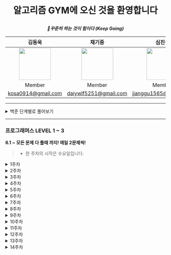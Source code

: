 # <p align="center"> 알고리즘 GYM에 오신 것을 환영합니다 </p>  

<div align="center">  
 
 __*:muscle:꾸준히 하는 것이 힘이다 (Keep Going)*__   

|김동욱|채기중|심진섭|이준희
|:-:|:-:|:-:|:-:|
|<img src="https://user-images.githubusercontent.com/71700079/190619406-503a09ff-d4a9-4837-bae2-5c78c17ed60a.jpg" width="100" height="100">|<img src="https://user-images.githubusercontent.com/71700079/190619439-ebaed8d0-a1df-4a9c-88b5-89eeaeb6eba8.jpg" width="100" height="100">|<img src="https://user-images.githubusercontent.com/71700079/191011608-e9bf54ca-5ee2-4161-b1bf-9869fe63338f.png" width="100" height="100">|<img src="https://user-images.githubusercontent.com/71700079/191011655-729222fc-a7e4-4bef-bc27-e461514dedc3.png" width="100" height="100">
|Member|Member|Member|Member|
|kosa0914@gmail.com|daiywlf5251@gmail.com|jjanggu1565@gmail.com|ljh19980823@gmail.com|
</div>

* * *
<details>
<summary>백준 단계별로 풀어보기</summary>  
 
### 백준 단계별로 풀어보기 11 ~ 30 135문제 (~5.22 총 11주차)
* **월, 수, 금:  라이브 코딩**
* **일요일: 해당 주차 리뷰**

* **세부일정**
  * **1주차: 브루트 포스(5), 정렬(9)**
  * **2주차: 정렬(1), 백트레킹(8), DP(5)**
  * **3주차: DP1(11), 그리디(3)**
  * **4주차: 그리디(2), 정수론 및 조합론(12)**
  * **5주차: 스택(6), 큐, 덱(7)**
  * **6주차: Divide Qonquer(9), 이분탐색(5)**
  * **7주차: Priority Queue(4), DP2(7), DFS, BFS(3)**
  * **8주차: DFS, BFS(8), 최단경로(6)**
  * **9주차: 투 포인터(5), 최단거리 역추적(9)**
  * **10주차: 트리(7), 유니온파인드(4), 최소신장트리(6)**


  **-> 진행 중 해당 주차에 추가된 문제들이 있으므로 11주차까지 진행 !!**

* **오늘의 문제**
<details>
<summary>1주차</summary>  

* 3.7: 2798, 2231
* 3.8: 7568, 1018
* 3.9: 1436, 2750
* 3.10: 2751, 10989
* 3.11: 2108, 1427
* 3.12: 11650, 11651
* 3.13: 1181, 10814
</details>
<details>
<summary>2주차</summary>  

* 3.14: 18870, 15649
* 3.15: 15650, 15651
* 3.16: 15652, 9663
* 3.17: 2580, 14888
* 3.18: 14889, 1003
* 3.19: 9184, 1904
* 3.20: 9461, 1149
 </details>
 <details>
<summary>3주차</summary>  
  
* 3.21: 1932, 2579
* 3.22: 1463, 10844
* 3.23: 2156, 11053
* 3.24: 11054, 2565
* 3.25: 9251, 1912
* 3.26: 12865, 11047
* 3.27: 1931, 11399
 </details>
 <details>
<summary>4주차</summary>  
  
* 3.28: 1541, 13305
* 3.29: 5086, 1037
* 3.30: 2609, 1934
* 3.31: 2981, 3036
* 4.1: 11050, 11051
* 4.2: 1010, 9375
* 4.3: 1676, 2004
 </details>
<details>
<summary>5주차</summary>  
 
* 4.4: 10828, 10773
* 4.5: 4949, 9012
* 4.6: 1874, 17298
* 4.7: 18258, 2164
* 4.8: 11866, 1966
* 4.9: 10866, 1021
* 4.10: 5430, 2630
 </details>
<details>
<summary>6주차</summary>  
 
* 4.11: 1992, 1780
* 4.12: 1629, 11401
* 4.13: 2740, 10830
* 4.14: 11444, 6549
* 4.15: 1920, 10816
* 4.16: 1654, 2805
* 4.17: 2110, 1300
 </details>
 <details>
<summary>7주차</summary>  
  
* 4.18: 12015, 11279
* 4.19: 1927, 11286
* 4.20: 1655, 11066
* 4.21: 11049, 1520
* 4.22: 10942, 2629
* 4.23: 2293, 7579
* 4.24: 1260, 2606
 </details>
 <details>
<summary>8주차</summary>  
  
* 4.25: 2667, 1012
* 4.26: 2178, 7576
* 4.27: 7569, 1697
* 4.28: 2206, 7562
* 4.29: 1707, 1753
* 4.30: 1504, 13549
* 5.1: 9370, 11657
 </details>
 <details>
<summary>9주차</summary>  
  
* 5.2: 11404, 1956
* 5.3: 3273, 2470
* 5.4: 1806, 1644
* 5.5: 1450, 12852
* 5.6: 14002, 14003
* 5.7: 9252, 2618 (카카오 코딩테스트의 사유로 5.8로 연기)
* 5.8: 9252, 2618
 </details>
 <details>
<summary>10주차</summary>  
  
* 5.9: 13913, 9019
* 5.10: 11779, 11780
* 5.11: 11725, 1167
* 5.12: 1967, 1991
* 5.13: 2263, 5639
* 5.14: 4803, 1717
* 5.15: 1976, 4195
 </details>
 <details>
<summary>11주차</summary>  
  
* 5.16: 20040, 9372
* 5.17: 1197, 4386
* 5.18: 1774, 2887
* 5.19: 17472
 </details>

**5.19 부로 백준 단계별로 단계별로 풀어보기 끝 !!**

**5.31 까지 단계별로 풀어보기 미숙한 것들 완료 후, 6.1 부터 프로그래머스 시작**

**고생많았습니당 ^.^**
</details>  

___
### 프로그래머스 LEVEL 1 ~ 3
**6.1 ~ 모든 문제 다 풀때 까지! 매일 2문제씩!**  

> * 한 주차의 시작은 수요일입니다.  
<details>
<summary>1주차</summary>  

* 6.1: 신고 결과 받기[LEVEL 1], 추석 트래픽[LEVEL 3]
* 6.2: 문자열 압축[LEVEL 2], 오픈 채팅방[LEVEL 2]
* 6.3: 로또의 최고,최저 순위[LEVEL 1], N으로 표현[LEVEL 3]
* 6.4: 카카오프렌즈 컬러링북[LEVEL 2], 단체사진 찍기[LEVEL 2]
* 6.5: 신규 아이디 추천[LEVEL 1], 입국심사[LEVEL 3]
* 6.6: 멀쩡한 사각형[LEVEL 2], 124 나라의 숫자[LEVEL 2]
* 6.7: 키패드 누르기[LEVEL 1], 가장 먼 노드[LEVEL 3]
</details>
<details>
<summary>2주차</summary>  
 
* 6.8: 타겟 넘버[LEVEL 2], 고양이와 개는 몇 마리 있을까[LEVEL2]
* 6.9: 숫자 문자열과 영단어[LEVEL 1], 없어진 기록 찾기[LEVEL 3]
* 6.10: 기능개발[LEVEL 2], 더 맵게[LEVEL 2]
* 6.11: 크레인 인형뽑기 게임[LEVEL 1], 브라이언의 고민[LEVEL 3]
* 6.12: 루시와 엘라 찾기[LEVEL 2], 짝지어 제거하기[LEVEL 2]
* 6.13: 없는 숫자 더하기[LEVEL 1], 리틀 프렌즈 사천성[LEVEL 3]
* 6.14: 행렬 테두리 회전하기[LEVEL 2], 메뉴 리뉴얼[LEVEL 2]
</details>
<details>
<summary>3주차</summary>  
 
* 6.15: 음양 더하기[LEVEL 1], 디스크 컨트롤러[LEVEL 3]
* 6.16: 괄호 변환[LEVEL 2], 뉴스 클러스터링[LEVEL 2]
* 6.17: 내적[LEVEL 1], 정수 삼각형[LEVEL 3]
* 6.18: 거리두기 확인하기[LEVEL 2], 수식 최대화[LEVEL 2]
* 6.19: 소수 만들기[LEVEL 1], 네트워크[LEVEL 3]
* 6.20: 튜플[LEVEL 2], 빛의 경로 싸이클[LEVEL 2]
* 6.21: 완주하지 못한 선수[LEVEL 1], 순위[LEVEL 3]
</details>
<details>
<summary>4주차</summary>  

* 6.22: 전화번호 목록[LEVEL 2], 프린터[LEVEL 2]
* 6.23: K번째 수[LEVEL 1], 있었는데요 없었습니다[LEVEL 3]
* 6.24: [가장 큰 수[LEVEL 2]](https://programmers.co.kr/learn/courses/30/lessons/42746), [소수 찾기[LEVEL 2]](https://programmers.co.kr/learn/courses/30/lessons/42839)
* 6.25: [모의고사[LEVEL 1]](https://programmers.co.kr/learn/courses/30/lessons/42840), [다단계 칫솔 판매[LEVEL 3]](https://programmers.co.kr/learn/courses/30/lessons/77486)
* 6.26: [조이스틱[LEVEL 2]](https://programmers.co.kr/learn/courses/30/lessons/42860), [최솟값 구하기[LEVEL 2]](https://programmers.co.kr/learn/courses/30/lessons/59038)
* 6.27: [체육복[LEVEL 1]](https://programmers.co.kr/learn/courses/30/lessons/42862), [자물쇠와 열쇠[LEVEL 3]](https://programmers.co.kr/learn/courses/30/lessons/60059)
* 6.28: [동명 동물 수 찾기[LEVEL 2]](https://programmers.co.kr/learn/courses/30/lessons/59041), [이름에 el이 들어가는 동물 찾기[LEVEL 2]](https://programmers.co.kr/learn/courses/30/lessons/59047)
</details>
<details>
<summary>5주차</summary>  
 
* 6.29: [모든 레코드 조회하기[LEVEL 1]](https://programmers.co.kr/learn/courses/30/lessons/59034), [셔틀버스[LEVEL 3]]( https://programmers.co.kr/learn/courses/30/lessons/17678)
* 6.30: [게임 맵 최단거리[LEVEL 2]](https://programmers.co.kr/learn/courses/30/lessons/1844), [예상 대진표[LEVEL 2]]( https://programmers.co.kr/learn/courses/30/lessons/12985)
* 7.1: [폰켓몬[LEVEL 1]](https://programmers.co.kr/learn/courses/30/lessons/1845), [표 편집[LEVEL 3]](
    https://programmers.co.kr/learn/courses/30/lessons/81303)
* 7.2: [순위 검색[LEVEL 2]](https://programmers.co.kr/learn/courses/30/lessons/72412), [후보키[LEVEL 2]](https://programmers.co.kr/learn/courses/30/lessons/42890)
* 7.3: [이름이 없는 동물의 [LEVEL 1]](https://programmers.co.kr/learn/courses/30/lessons/59039), [보석 쇼핑[LEVEL 3]](https://programmers.co.kr/learn/courses/30/lessons/67258)
* 7.4: [괄호 회전하기[LEVEL 2]](https://programmers.co.kr/learn/courses/30/lessons/76502), [배달[LEVEL 2]](https://programmers.co.kr/learn/courses/30/lessons/12978)
* 7.5: [최댓값 구하기[LEVEL 1]](https://programmers.co.kr/learn/courses/30/lessons/59415), [불량 사용자[LEVEL 3]](https://programmers.co.kr/learn/courses/30/lessons/64064)
</details>
<details>
<summary>6주차</summary>  
 
* 7.6: [2xn 타일링[LEVEL 2]](https://school.programmers.co.kr/learn/courses/30/lessons/12900), [위장[LEVEL 2]](https://school.programmers.co.kr/learn/courses/30/lessons/42578)
* 7.7: [실패율[LEVEL 1]](https://school.programmers.co.kr/learn/courses/30/lessons/42889), [GPS[LEVEL 3]](https://school.programmers.co.kr/learn/courses/30/lessons/1837)
* 7.8: [다리를 지나는 트럭[LEVEL 2]](https://school.programmers.co.kr/learn/courses/30/lessons/42583), [H-Index[LEVEL 2]](https://school.programmers.co.kr/learn/courses/30/lessons/42747)
* 7.9: [약수의 갯수와 덧셈[LEVEL 1]](https://school.programmers.co.kr/learn/courses/30/lessons/77884), [금과 은 운반하기[LEVEL 3]](https://school.programmers.co.kr/learn/courses/30/lessons/86053)
* 7.10: [카펫[LEVEL 2]](https://school.programmers.co.kr/learn/courses/30/lessons/42842), [큰 수 만들기[LEVEL2]](https://school.programmers.co.kr/learn/courses/30/lessons/42883)
* 7.11: [3진법 뒤집기[LEVEL 1]](https://school.programmers.co.kr/learn/courses/30/lessons/68935), [이중 우선순위 큐[LEVEL 3]](https://school.programmers.co.kr/learn/courses/30/lessons/42628)
* 7.12: [동물 수 구하기[LEVEL 2]](https://school.programmers.co.kr/learn/courses/30/lessons/59406), [입양 시각 구하기[LEVEL 2]](https://school.programmers.co.kr/learn/courses/30/lessons/59412)
</details>
<details>
<summary>7주차</summary>  

* 7.13: [예산[LEVEL 1]](https://school.programmers.co.kr/learn/courses/30/lessons/12982), [등굣길[LEVEL 3]](https://school.programmers.co.kr/learn/courses/30/lessons/42898)
* 7.14: [NULL 처리하기[LEVEL 2]](https://school.programmers.co.kr/learn/courses/30/lessons/59410), [중성화 여부 판단하기[LEVEL 2]](https://school.programmers.co.kr/learn/courses/30/lessons/59409)
* 7.15: [역순 정렬하기[LEVEL 1]](https://school.programmers.co.kr/learn/courses/30/lessons/59035), [단어 변환[LEVEL 3]](https://school.programmers.co.kr/learn/courses/30/lessons/43163)
* 7.16: [피로도[LEVEL 2]](https://school.programmers.co.kr/learn/courses/30/lessons/87946), [프렌즈 4블록[LEVEL2]](https://school.programmers.co.kr/learn/courses/30/lessons/17679)
* 7.17: [이름이 있는 동물의 아이디[LEVEL 1]](https://school.programmers.co.kr/learn/courses/30/lessons/59407), [오랜 기간 보호한 동물[LEVEL 3]](https://school.programmers.co.kr/learn/courses/30/lessons/59044)
* 7.18: [2개 이하로 다른 비트[LEVEL 2]](https://school.programmers.co.kr/learn/courses/30/lessons/77885), [삼각 달팽이[LEVEL 2]](https://school.programmers.co.kr/learn/courses/30/lessons/68645)
* 7.19: [2개 뽑아서 더하기[LEVEL 1]](https://school.programmers.co.kr/learn/courses/30/lessons/68644), [헤비 유저가 소유한 장소[LEVEL 3]](https://school.programmers.co.kr/learn/courses/30/lessons/77487)
</details>
<details>
<summary>8주차</summary>  

* 7.20: [영어 끝말잇기[LEVEL 2]](https://school.programmers.co.kr/learn/courses/30/lessons/12981), [주식가격[LEVEL 2]](https://school.programmers.co.kr/learn/courses/30/lessons/42584)
* 7.21: [아픈 동물 찾기[LEVEL 1]](https://school.programmers.co.kr/learn/courses/30/lessons/59036), [합승 택시 요금[LEVEL 3]](https://school.programmers.co.kr/learn/courses/30/lessons/72413)
* 7.22: [구명보트[LEVEL 2]](https://school.programmers.co.kr/learn/courses/30/lessons/42885), [중복 제거하기[LEVEL 2]](https://school.programmers.co.kr/learn/courses/30/lessons/59408)
* 7.23: [2016년 [LEVEL 1]](https://school.programmers.co.kr/learn/courses/30/lessons/12901), [경주로 건설[LEVEL 3]](https://school.programmers.co.kr/learn/courses/30/lessons/67259)
* 7.24: [교점에 별 만들기[LEVEL 2]](https://school.programmers.co.kr/learn/courses/30/lessons/87377), [전력망을 둘로 나누기[LEVEL 2]](https://school.programmers.co.kr/learn/courses/30/lessons/86971)
* 7.25: [어린 동물 찾기[LEVEL 1]](https://school.programmers.co.kr/learn/courses/30/lessons/59037), [보행자 천국[LEVEL 3]](https://school.programmers.co.kr/learn/courses/30/lessons/1832)
* 7.26: [모음 사전[LEVEL 2]](https://school.programmers.co.kr/learn/courses/30/lessons/84512), [캐시[LEVEL 2]](https://school.programmers.co.kr/learn/courses/30/lessons/17680)
</details>
<details>
<summary>9주차</summary>  
 
* 7.27: [최소 직사각형[LEVEL 1]](https://school.programmers.co.kr/learn/courses/30/lessons/86491), [몸짱 트레이너 라이언의 고민[LEVEL 3]](https://school.programmers.co.kr/learn/courses/30/lessons/1838)
* 7.28: [이진 변환 반복하기[LEVEL 2]](https://school.programmers.co.kr/learn/courses/30/lessons/70129), [점프와 순간 이동[LEVEL 2]](https://school.programmers.co.kr/learn/courses/30/lessons/12980)
* 7.29: [나머지가 1이 되는 수 찾기[LEVEL 1]](https://school.programmers.co.kr/learn/courses/30/lessons/87389), [베스트 앨범[LEVEL 3]](https://school.programmers.co.kr/learn/courses/30/lessons/42579)
* 7.30: [3xn 타일링[LEVEL 2]](https://school.programmers.co.kr/learn/courses/30/lessons/12902), [DATETIME에서 DATE로 형 변환[LEVEL 2]](https://school.programmers.co.kr/learn/courses/30/lessons/59414)
* 7.31: [동물의 아이디와 이름[LEVEL 1]](https://school.programmers.co.kr/learn/courses/30/lessons/59403), [아이템 줍기[LEVEL 3]](https://school.programmers.co.kr/learn/courses/30/lessons/87694)
* 8.1: [n^2배열 자르기[LEVEL 2]](https://school.programmers.co.kr/learn/courses/30/lessons/87390), [쿼드압축 후 개수 세기[LEVEL 2]](https://school.programmers.co.kr/learn/courses/30/lessons/68936)
* 8.2: [부족한 금액 계산하기[LEVEL 1]](https://school.programmers.co.kr/learn/courses/30/lessons/82612), [여행경로[LEVEL 3]](https://school.programmers.co.kr/learn/courses/30/lessons/43164)
</details>
<details>
<summary>10주차</summary>  
 
* 8.3: [스킬트리[LEVEL 2]](https://school.programmers.co.kr/learn/courses/30/lessons/49993), [방문 길이[LEVEL 2]](https://school.programmers.co.kr/learn/courses/30/lessons/49994)
* 8.4: 비밀 지도[LEVEL 1], 오랜기간 보호한 동물(2)[LEVEL 3]
* 8.5: 방금그곡[LEVEL 2], 가장 큰 정사각형 찾기[LEVEL 2]
* 8.6: [가운데 글자 가져오기[LEVEL 1]](https://school.programmers.co.kr/learn/courses/30/lessons/12903), [퍼즐 조각 채우기[LEVEL 3]](https://school.programmers.co.kr/learn/courses/30/lessons/84021)
* 8.7: [압축[LEVEL 2]](https://school.programmers.co.kr/learn/courses/30/lessons/17684), [파일명 정렬[LEVEL 2]](https://school.programmers.co.kr/learn/courses/30/lessons/17686)
* 8.8: [여러 기준으로 정렬하기[LEVEL 1]](https://school.programmers.co.kr/learn/courses/30/lessons/59404), [광고 삽입[LEVEL 3]](https://school.programmers.co.kr/learn/courses/30/lessons/72414)
* 8.9: [올바른 괄호[LEVEL 2]](https://school.programmers.co.kr/learn/courses/30/lessons/12909), [n진수 게임[LEVEL 2]](https://school.programmers.co.kr/learn/courses/30/lessons/17687)
</details>
<details>
<summary>11주차</summary>  

* 8.10: [다트 게임[LEVEL 1]](https://school.programmers.co.kr/learn/courses/30/lessons/17682), [기둥과 보 설치[LEVEL 3]](https://school.programmers.co.kr/learn/courses/30/lessons/60061)
> **8.11 ~ 9.5일까지 보충할 부분 보충하고 부족한 개념 정리.**.  
* 9.6: [다음 큰 숫자[LEVEL 2]](https://school.programmers.co.kr/learn/courses/30/lessons/12911), [땅 따먹기[LEVEL 2]](https://school.programmers.co.kr/learn/courses/30/lessons/12913)
* 9.7: [상위 n개 레코드[LEVEL 1]](https://school.programmers.co.kr/learn/courses/30/lessons/59405), [공 이동 시뮬레이션[LEVEL 3]](https://school.programmers.co.kr/learn/courses/30/lessons/87391)
* 9.8: [N개의 최소공배수[LEVEL 2]](https://school.programmers.co.kr/learn/courses/30/lessons/12953), [N-Queen[LEVEL 2]](https://school.programmers.co.kr/learn/courses/30/lessons/12952)
> **9.9 ~ 9.12 (추석 휴무)**  
</details>
<details>
<summary>12주차</summary>  

* 9.13: [x만큼 간격이 있는 n개의 숫자[LEVEL 1]](https://school.programmers.co.kr/learn/courses/30/lessons/12954). [모두 0으로 만들기[LEVEL 3]](https://school.programmers.co.kr/learn/courses/30/lessons/76503)
* 9.14: [JadenCase 문자열 만들기[LEVEL 2]](https://school.programmers.co.kr/learn/courses/30/lessons/12951), [행렬의 곱셈[LEVEL 2]](https://school.programmers.co.kr/learn/courses/30/lessons/12949)
* 9.15: [행렬의 덧셈[LEVEL 1]](https://school.programmers.co.kr/learn/courses/30/lessons/12950), [110 옮기기[LEVEL 3]](https://school.programmers.co.kr/learn/courses/30/lessons/77886)
* 9.16: [멀리 뛰기[LEVEL 2]](https://school.programmers.co.kr/learn/courses/30/lessons/12914), [튜플[LEVEL 2]](https://school.programmers.co.kr/learn/courses/30/lessons/64065)
* 9.17: [핸드폰 번호 가리기[LEVEL 1]](https://school.programmers.co.kr/learn/courses/30/lessons/12948), [거스름돈[LEVEL3]](https://school.programmers.co.kr/learn/courses/30/lessons/12907)
* 9.18: [숫자 블록[LEVEL 2]](https://school.programmers.co.kr/learn/courses/30/lessons/12923), [k진수에서 소수 개수 구하기[LEVEL 2]](https://school.programmers.co.kr/learn/courses/30/lessons/92335)
* 9.19: [콜라츠 추측[LEVEL 1]](https://school.programmers.co.kr/learn/courses/30/lessons/12943), [디스크 컨트롤러[LEVEL 3]](https://school.programmers.co.kr/learn/courses/30/lessons/42627)
* 9.20 : [하노이의 탑[LEVEL 2]](https://school.programmers.co.kr/learn/courses/30/lessons/12946), [수식 최대화[LEVEL 2]](https://school.programmers.co.kr/learn/courses/30/lessons/67257)
</details>

<details>
<summary>13주차</summary>  

* 9.21: [하샤드 수[LEVEL 1]](https://school.programmers.co.kr/learn/courses/30/lessons/12947), [풍선 터트리기[LEVEL 3]](https://school.programmers.co.kr/learn/courses/30/lessons/68646)
* 9.22: [최댓값과 최솟값[LEVEL 2]](https://school.programmers.co.kr/learn/courses/30/lessons/12939), [줄 서는 방법[LEVEL 2]](https://school.programmers.co.kr/learn/courses/30/lessons/12936)
* 9.23: [평균 구하기[LEVEL 1]](https://school.programmers.co.kr/learn/courses/30/lessons/12944), [징검다리 건너기[LEVEL 3]](https://school.programmers.co.kr/learn/courses/30/lessons/64062)
* 9.24: **카카오 코딩테스트**
* 9.25: [양궁대회[LEVEL 2]](https://school.programmers.co.kr/learn/courses/30/lessons/92342), [두 큐 합 같게 만들기[LEVEL 2]](https://school.programmers.co.kr/learn/courses/30/lessons/118667)
* 9.26: [최대공약수와 최소공배수[LEVEL 1]](https://school.programmers.co.kr/learn/courses/30/lessons/12940), [최고의 집합[LEVEL 3]](https://school.programmers.co.kr/learn/courses/30/lessons/12938)
* 9.27: [짝수와 홀수[LEVEL 1]](https://school.programmers.co.kr/learn/courses/30/lessons/12937), [단속 카메라[LEVEL 3]](https://school.programmers.co.kr/learn/courses/30/lessons/42884)
</details>


<details>
<summary>14주차</summary> 

* 9.28: [제일 작은 수 제거[LEVEL 1]](https://school.programmers.co.kr/learn/courses/30/lessons/12935), [정수 제곱근 판별[LEVEL 1]](https://school.programmers.co.kr/learn/courses/30/lessons/12934), [기지국 설치[LEVEL 3]](https://school.programmers.co.kr/learn/courses/30/lessons/12979)
* 9.29: [문자열 내 p와 y의 개수[LEVEL 1]](https://school.programmers.co.kr/learn/courses/30/lessons/12916), [없는 숫자 더하기[LEVEL 1]](https://school.programmers.co.kr/learn/courses/30/lessons/86051), [가장 긴 팰린드롬[LEVEL 3]](https://school.programmers.co.kr/learn/courses/30/lessons/12904)
* 9.30: [정수 내림차순으로 배치하기[LEVEL 1]](https://school.programmers.co.kr/learn/courses/30/lessons/12933), [자연수 뒤집어 배열로 만들기[LEVEL 1]](https://school.programmers.co.kr/learn/courses/30/lessons/12932), [야근 지수[LEVEL 3]](https://school.programmers.co.kr/learn/courses/30/lessons/12927)
* 10.1 : [서울에서 김서방 찾기[LEVEL 1]](https://school.programmers.co.kr/learn/courses/30/lessons/12919), [음양 더하기[LEVEL 1]](https://school.programmers.co.kr/learn/courses/30/lessons/76501), [숫자 게임[LEVEL 3]](https://school.programmers.co.kr/learn/courses/30/lessons/12987)
* 10.2 : [수박수박수?[LEVEL 1]](https://school.programmers.co.kr/learn/courses/30/lessons/12922), [시저 암호[LEVEL 1]](https://school.programmers.co.kr/learn/courses/30/lessons/12926), [길 찾기 게임[LEVEL 3]](https://school.programmers.co.kr/learn/courses/30/lessons/42892)
* 10.3 : [문자열을 정수로 바꾸기[LEVEL 1]](https://school.programmers.co.kr/learn/courses/30/lessons/12925), [문자열 내 마음대로 정렬하기[LEVEL 1]](https://school.programmers.co.kr/learn/courses/30/lessons/12915), [블록 이동하기[LEVEL 3]](https://school.programmers.co.kr/learn/courses/30/lessons/60063)
* 10.4 : [이상한 문자 만들기[LEVEL 1]](https://school.programmers.co.kr/learn/courses/30/lessons/12930), [직사각형 별 찍기[LEVEL 1]](https://school.programmers.co.kr/learn/courses/30/lessons/12969), [스티커 모으기2[LEVEL 3]](https://school.programmers.co.kr/learn/courses/30/lessons/12971)
</details>
